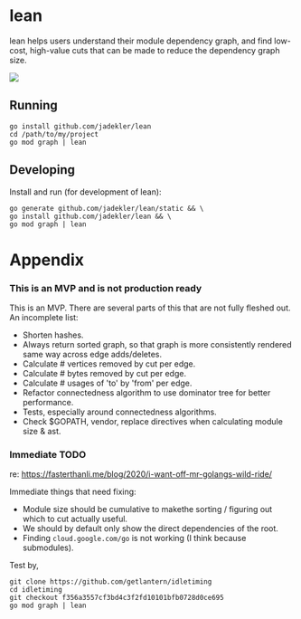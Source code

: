 # lean

lean helps users understand their module dependency graph, and find low-cost,
high-value cuts that can be made to reduce the dependency graph size.

![](https://user-images.githubusercontent.com/3584893/83226438-42908300-a13f-11ea-8082-7e2dbe7193ca.png)

## Running

```
go install github.com/jadekler/lean
cd /path/to/my/project
go mod graph | lean
```

## Developing

Install and run (for development of lean):

```
go generate github.com/jadekler/lean/static && \
go install github.com/jadekler/lean && \
go mod graph | lean
```

# Appendix

### This is an MVP and is not production ready

This is an MVP. There are several parts of this that are not fully fleshed out.
An incomplete list:

- Shorten hashes.
- Always return sorted graph, so that graph is more consistently rendered same
way across edge adds/deletes.
- Calculate # vertices removed by cut per edge.
- Calculate # bytes removed by cut per edge.
- Calculate # usages of 'to' by 'from' per edge.
- Refactor connectedness algorithm to use dominator tree for better performance.
- Tests, especially around connectedness algorithms.
- Check $GOPATH, vendor, replace directives when calculating module size & ast.

### Immediate TODO

re: https://fasterthanli.me/blog/2020/i-want-off-mr-golangs-wild-ride/

Immediate things that need fixing:

- Module size should be cumulative to makethe sorting / figuring out which to
  cut actually useful.
- We should by default only show the direct dependencies of the root.
- Finding `cloud.google.com/go` is not working (I think because submodules).

Test by,

```
git clone https://github.com/getlantern/idletiming
cd idletiming
git checkout f356a3557cf3bd4c3f2fd10101bfb0728d0ce695
go mod graph | lean
```
